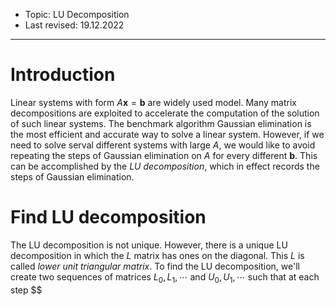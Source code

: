 - Topic: LU Decomposition
- Last revised: 19.12.2022

---

# Introduction

Linear systems with form $A\boldsymbol{x}=\boldsymbol{b}$ are widely used model. Many matrix decompositions are exploited to accelerate the computation of the solution of such linear systems. The benchmark algorithm Gaussian elimination is the most efficient and accurate way to solve a linear system. However, if we need to solve serval different systems with large $A$, we would like to avoid repeating the steps of Gaussian elimination on $A$ for every different $\boldsymbol{b}$. This can be accomplished by the *LU decomposition*, which in effect records the steps of Gaussian elimination.

# Find LU decomposition

The LU decomposition is not unique. However, there is a unique LU decomposition in which the $L$ matrix has ones on the diagonal. This $L$ is called *lower unit triangular matrix*. To find the LU decomposition, we'll create two sequences of matrices $L_0,L_1,\cdots$ and $U_0,U_1,\cdots$ such that at each step $$